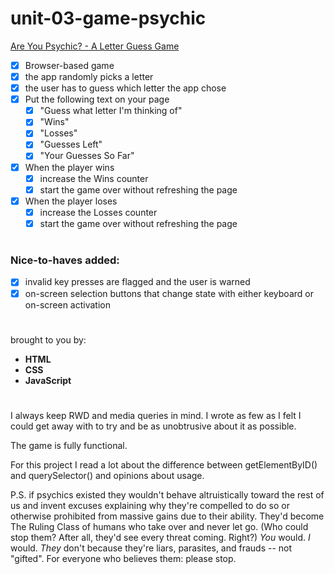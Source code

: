 # unit-03-game-psychic

[Are You Psychic? - A Letter Guess Game](https://rkaseman.github.io/unit-03-game-letter-guess/)

- [x] Browser-based game
- [x] the app randomly picks a letter
- [x] the user has to guess which letter the app chose
- [x] Put the following text on your page
  - [x] "Guess what letter I'm thinking of"
  - [x] "Wins"
  - [x] "Losses"
  - [x] "Guesses Left"
  - [x] "Your Guesses So Far"
- [x] When the player wins
  - [x] increase the Wins counter
  - [x] start the game over without refreshing the page
- [x] When the player loses
  - [x] increase the Losses counter
  - [x] start the game over without refreshing the page
#
### Nice-to-haves added:
- [x] invalid key presses are flagged and the user is warned
- [x] on-screen selection buttons that change state with either keyboard or on-screen activation
#
brought to you by:
- **HTML**
- **CSS**
- **JavaScript**
#
I always keep RWD and media queries in mind. I wrote as few as I felt I could get away with to try and be as unobtrusive about it as possible.

The game is fully functional.

For this project I read a lot about the difference between getElementByID() and querySelector() and opinions about usage.

P.S. if psychics existed they wouldn't behave altruistically toward the rest of us and invent excuses explaining why they're compelled to do so or otherwise prohibited from massive gains due to their ability. They'd become The Ruling Class of humans who take over and never let go. (Who could stop them? After all, they'd see every threat coming. Right?) *You* would. *I* would. *They* don't because they're liars, parasites, and frauds -- not "gifted". For everyone who believes them: please stop.
